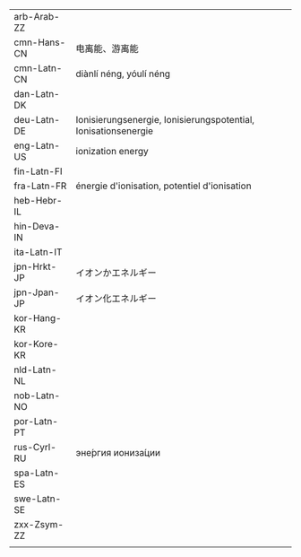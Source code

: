 | | | |
|-|-|-|
| arb-Arab-ZZ |  |  |
| cmn-Hans-CN | 电离能、游离能 |  |
| cmn-Latn-CN | diànlí néng, yóulí néng |  |
| dan-Latn-DK |  |  |
| deu-Latn-DE | Ionisierungsenergie, Ionisierungspotential, Ionisationsenergie |  |
| eng-Latn-US | ionization energy |  |
| fin-Latn-FI |  |  |
| fra-Latn-FR | énergie d'ionisation, potentiel d'ionisation |  |
| heb-Hebr-IL |  |  |
| hin-Deva-IN |  |  |
| ita-Latn-IT |  |  |
| jpn-Hrkt-JP | イオンかエネルギー |  |
| jpn-Jpan-JP | イオン化エネルギー |  |
| kor-Hang-KR |  |  |
| kor-Kore-KR |  |  |
| nld-Latn-NL |  |  |
| nob-Latn-NO |  |  |
| por-Latn-PT |  |  |
| rus-Cyrl-RU | эне́ргия иониза́ции |  |
| spa-Latn-ES |  |  |
| swe-Latn-SE |  |  |
| zxx-Zsym-ZZ |  |  |
|  |  |  |
